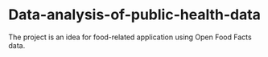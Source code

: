 # Data-analysis-of-public-health-data
The project is an idea for food-related application using Open Food Facts data.
